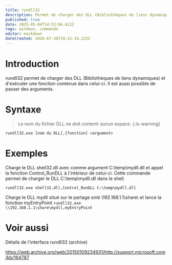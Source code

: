 ```yaml
---
title: rundll32
description: Permet de charger des DLL (Bibliothèques de liens dynamiques)
published: true
date: 2025-05-04T14:53:04.611Z
tags: windows, commande
editor: markdown
dateCreated: 2024-07-30T19:32:19.223Z
---
```


# Introduction

rundll32 permet de charger des DLL (Bibliothèques de liens dynamiques) et d'exécuter une fonction contenue dans celui-ci. Il est aussi possible de passer des arguments.

# Syntaxe

> Le nom du fichier DLL ne doit contenir aucun espace.
> {.is-warning}

`rundll32.exe [nom du DLL],[fonction] <argument>`

# Exemples

Charge le DLL shell32.dll avec comme argument C:\temp\mydll.dll et appel la fonction Control_RunDLL à l'intérieur de celui-ci. Cette commande permet de charger le DLL C:\temp\mydll.dll dans le shell.

`rundll32.exe shell32.dll,Control_RunDLL C:\temp\mydll.dll`

Charge le DLL mydll situé sur le partage smb \\192.168.1.1\share\ et lance la fonction myEntryPoint
`rundll32.exe \\192.168.1.1\share\mydll,myEntryPoint`

# Voir aussi

Détails de l'interface rundll32 (archive)

https://web.archive.org/web/20150109234931/http://support.microsoft.com/kb/164787

